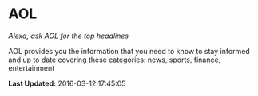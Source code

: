 # AOL
*Alexa, ask AOL for the top headlines*

AOL provides you the information that you need to know to stay informed and up to date covering these categories: news, sports, finance, entertainment

**Last Updated:** 2016-03-12 17:45:05